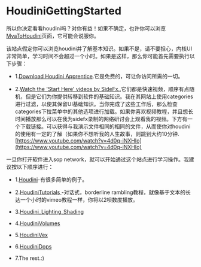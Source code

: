 # HoudiniGettingStarted

所以你决定看看houdini吗？对你有益！如果不确定，也许你可以浏览[MyaToHoudini](http://www.tokeru.com/cgwiki/index.php?title=MayaToHoudini)页面，它可能会说服你。

该站点假定你可以浏览houdini并了解基本知识。如果不是，请不要担心，内核UI非常简单，学习时间不会超过一个小时。如果是这样，那么你可能首先需要执行以下步骤：

* 1.[Download Houdini Apprentice](http://www.sidefx.com/index.php?option=com_download&task=apprentice&Itemid=208).它是免费的，可让你访问所需的一切。

* 2.[Watch the 'Start Here' videos by SideFx.](https://www.sidefx.com/tutorials/?title=&user=&categories=3&level=1&version=&paid=&o=publish_date),它们都是快速视频，顺序有点随机，但是它们为你提供转移到软件的基础知识。我在其网站上使用categories进行过滤，以使其保留UI基础知识。当你完成了这些工作后，那么检查categories下拉菜单中的其他选项进行加载。如果你喜欢视频教程，并且想长时间播放那么可以在我为sidefx录制的网络研讨会上观看我的视频。下方有一个下载链接。可以获得与我演示文件相同的相同的文件，从而使你对houdini的使用有一定的了解（如果你不想听我的人生故事，则跳到大约10分钟.[https://www.youtube.com/watch?v=4d0q-iNXHIo](https://www.youtube.com/watch?v=4d0q-iNXHIo)

一旦你打开软件进入sop network，就可以开始通过这个站点进行学习操作。我建议按以下顺序进行：

* 1.[Houdini](Houdini.md)-有很多简单的例子。

* 2.[HoudiniTutorials ](HoudiniTutorials.md)-对话式，borderline rambling教程，就像基于文本的长达一个小时的vimeo教程一样，你将以2呗数度播放。

* 3.[Houdini_Lighting_Shading](Houdini_Lighting_Shading.md)

* 4.[HoudiniVolumes](HoudiniVolumes.md)

* 5.[HoudiniVex](HoudiniVex.md)

* 6.[HoudiniDops](HoudiniDops.md)

* 7.The rest.:)
